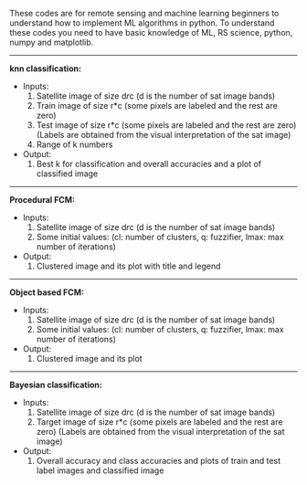 These codes are for remote sensing and machine learning beginners to understand how to implement ML algorithms in python. To understand these codes you need to have basic knowledge of ML, RS science, python, numpy and matplotlib.

------------
**knn classification:**
- Inputs:
   1. Satellite image of size d*r*c (d is the number of sat image bands)
   1. Train image of size r*c (some pixels are labeled and the rest are zero)
   1. Test image of size r*c (some pixels are labeled and the rest are zero)
   (Labels are obtained from the visual interpretation of the sat image)
   1. Range of k numbers
- Output:
   1. Best k for classification and overall accuracies and a plot of classified image

------------
**Procedural FCM:**
- Inputs:
   1. Satellite image of size d*r*c (d is the number of sat image bands)
   1. Some initial values: (cl: number of clusters, q: fuzzifier, lmax: max number of iterations)
- Output:
   1. Clustered image and its plot with title and legend

------------
**Object based FCM:**
- Inputs:
   1. Satellite image of size d*r*c (d is the number of sat image bands)
   1. Some initial values: (cl: number of clusters, q: fuzzifier, lmax: max
number of iterations)
- Output:
   1. Clustered image and its plot

------------
**Bayesian classification:**
- Inputs:
   1. Satellite image of size d*r*c (d is the number of sat image bands)
   1. Target image of size r*c (some pixels are labeled and the rest are zero) (Labels are obtained from the visual interpretation of the sat image)
- Output:
   1. Overall accuracy and class accuracies and plots of train and test label images and classified image
